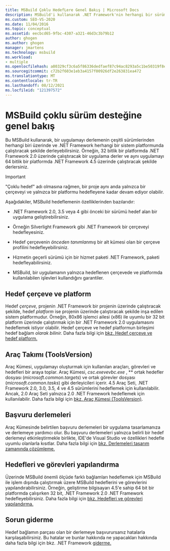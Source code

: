 ```yaml
---
title: MSBuild Çoklu HedefLere Genel Bakış | Microsoft Docs
description: MSBuild'i kullanarak .NET Framework'nin herhangi bir sürümü üzerinde ve çeşitli sistem platformlarından herhangi biri üzerinde çalıştıracak bir uygulama derlemeyi öğrenin.
ms.custom: SEO-VS-2020
ms.date: 11/04/2016
ms.topic: conceptual
ms.assetid: eecbcd65-9fbc-4307-a321-46d3c3b79b12
author: ghogen
ms.author: ghogen
manager: jmartens
ms.technology: msbuild
ms.workload:
- multiple
ms.openlocfilehash: a80329cf3c6a5f86336dedfaef87c94ac8293a5c1be50319f8e0876c4f665324
ms.sourcegitcommit: c72b2f603e1eb3a4157f00926df2e263831ea472
ms.translationtype: MT
ms.contentlocale: tr-TR
ms.lasthandoff: 08/12/2021
ms.locfileid: "121397572"
---
```

# <a name="msbuild-multitargeting-overview"></a>MSBuild çoklu sürüm desteğine genel bakış

Bu MSBuild kullanarak, bir uygulamayı derlemenin çeşitli sürümlerinden herhangi biri üzerinde ve .NET Framework herhangi bir sistem platformunda çalıştıracak şekilde derleyebilirsiniz. Örneğin, 32 bitlik bir platformda .NET Framework 2.0 üzerinde çalıştıracak bir uygulama derler ve aynı uygulamayı 64 bitlik bir platformda .NET Framework 4.5 üzerinde çalıştıracak şekilde derlersiniz.

> [!IMPORTANT]
> "Çoklu hedef" adı olmasına rağmen, bir proje aynı anda yalnızca bir çerçeveyi ve yalnızca bir platformu hedefleyene kadar devam ediyor olabilir.

 Aşağıdakiler, MSBuild hedeflemenin özelliklerinden bazılarıdır:

- .NET Framework 2.0, 3.5 veya 4 gibi önceki bir sürümü hedef alan bir uygulama geliştirebilirsiniz.

- Örneğin Silverlight Framework gibi .NET Framework bir çerçeveyi hedefleyesiniz.

- Hedef çerçevenin *önceden tanımlanmış* bir alt kümesi olan bir çerçeve profilini hedefleyebilirsiniz.

- Hizmetin geçerli sürümü için bir hizmet paketi .NET Framework, paketi hedefleyabilirsiniz.

- MSBuild, bir uygulamanın yalnızca hedeflenen çerçevede ve platformda kullanılabilen işlevleri kullandığını garantiler.

## <a name="target-framework-and-platform"></a>Hedef çerçeve ve platform

 Hedef *çerçeve,* projenin .NET Framework bir projenin üzerinde çalıştıracak şekilde, hedef *platform* ise projenin üzerinde çalıştıracak şekilde inşa edilen sistem platformudur.  Örneğin, 80x86 işlemci ailesi (x86) ile uyumlu bir 32 bit platform üzerinde çalıştırmak için bir .NET Framework 2.0 uygulamasını hedeflemek istiyor olabilir. Hedef çerçeve ve hedef platformun birleşimi hedef bağlam *olarak bilinir.* Daha fazla bilgi için [bkz. Hedef çerçeve ve hedef platform.](../msbuild/msbuild-target-framework-and-target-platform.md)

## <a name="toolset-toolsversion"></a>Araç Takımı (ToolsVersion)

 Araç Kümesi, uygulamayı oluşturmak için kullanılan araçları, görevleri ve hedefleri bir araya toplar. Araç Kümesi, *csc.exevevbc.exe* , ** ortak hedefler dosyası (*microsoft.common.targets*) ve ortak görevler dosyası (*microsoft.common.tasks*) gibi derleyicileri içerir. 4.5 Araç Seti, .NET Framework 2.0, 3.0, 3.5, 4 ve 4.5 sürümlerini hedeflemek için kullanılabilir. Ancak, 2.0 Araç Seti yalnızca 2.0 .NET Framework hedeflemek için kullanılabilir. Daha fazla bilgi için [bkz. Araç Kümesi (ToolsVersion)](../msbuild/msbuild-toolset-toolsversion.md).

## <a name="reference-assemblies"></a>Başvuru derlemeleri

 Araç Kümesinde belirtilen başvuru derlemeleri bir uygulama tasarlamanıza ve derlemeye yardımcı olur. Bu başvuru derlemeleri yalnızca belirli bir hedef derlemeyi etkinleştirmekle birlikte, IDE'de Visual Studio ve özellikleri hedefle uyumlu olanlarla kısıtlar. Daha fazla bilgi için [bkz. Derlemeleri tasarım zamanında çözümleme.](../msbuild/resolving-assemblies-at-design-time.md)

## <a name="configure-targets-and-tasks"></a>Hedefleri ve görevleri yapılandırma

 Üzerinde MSBuild önemli ölçüde farklı bağlamları hedeflemek için MSBuild ile işlem dışında çalıştırmak üzere MSBuild hedeflerini ve görevlerini yapılandırabilirsiniz.  Örneğin, geliştirme bilgisayarı 4.5'e sahip 64 bit bir platformda çalışırken 32 bit, .NET Framework 2.0 .NET Framework hedefleyebilirsiniz. Daha fazla bilgi için [bkz. Hedefleri ve görevleri yapılandırma.](../msbuild/configuring-targets-and-tasks.md)

## <a name="troubleshooting"></a>Sorun giderme

 Hedef bağlamın parçası olan bir derlemeye başvurursanız hatalarla karşılaşabilirsiniz. Bu hatalar ve bunlar hakkında ne yapacakları hakkında daha fazla bilgi için bkz. .NET Framework [giderme.](../msbuild/troubleshooting-dotnet-framework-targeting-errors.md)
